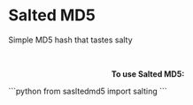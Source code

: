 # Salted MD5
Simple MD5 hash that tastes salty

<a href="https://pypi.org/project/saltedmd5/"><img alt="" src="https://img.shields.io/badge/pypi-0.0.2-blue.svg" align="center"></a>
<a href=""><img alt="" src="https://img.shields.io/pypi/l/saltedmd5" align="center"></a>

<p align="center"><b>To use Salted MD5:</b></p>
```python
from sasltedmd5 import salting
```
